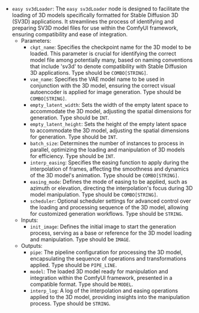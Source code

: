 - `easy sv3dLoader`: The `easy sv3dLoader` node is designed to facilitate the loading of 3D models specifically formatted for Stable Diffusion 3D (SV3D) applications. It streamlines the process of identifying and preparing SV3D model files for use within the ComfyUI framework, ensuring compatibility and ease of integration.
    - Parameters:
        - `ckpt_name`: Specifies the checkpoint name for the 3D model to be loaded. This parameter is crucial for identifying the correct model file among potentially many, based on naming conventions that include 'sv3d' to denote compatibility with Stable Diffusion 3D applications. Type should be `COMBO[STRING]`.
        - `vae_name`: Specifies the VAE model name to be used in conjunction with the 3D model, ensuring the correct visual autoencoder is applied for image generation. Type should be `COMBO[STRING]`.
        - `empty_latent_width`: Sets the width of the empty latent space to accommodate the 3D model, adjusting the spatial dimensions for generation. Type should be `INT`.
        - `empty_latent_height`: Sets the height of the empty latent space to accommodate the 3D model, adjusting the spatial dimensions for generation. Type should be `INT`.
        - `batch_size`: Determines the number of instances to process in parallel, optimizing the loading and manipulation of 3D models for efficiency. Type should be `INT`.
        - `interp_easing`: Specifies the easing function to apply during the interpolation of frames, affecting the smoothness and dynamics of the 3D model's animation. Type should be `COMBO[STRING]`.
        - `easing_mode`: Defines the mode of easing to be applied, such as azimuth or elevation, directing the interpolation's focus during 3D model manipulation. Type should be `COMBO[STRING]`.
        - `scheduler`: Optional scheduler settings for advanced control over the loading and processing sequence of the 3D model, allowing for customized generation workflows. Type should be `STRING`.
    - Inputs:
        - `init_image`: Defines the initial image to start the generation process, serving as a base or reference for the 3D model loading and manipulation. Type should be `IMAGE`.
    - Outputs:
        - `pipe`: The pipeline configuration for processing the 3D model, encapsulating the sequence of operations and transformations applied. Type should be `PIPE_LINE`.
        - `model`: The loaded 3D model ready for manipulation and integration within the ComfyUI framework, presented in a compatible format. Type should be `MODEL`.
        - `interp_log`: A log of the interpolation and easing operations applied to the 3D model, providing insights into the manipulation process. Type should be `STRING`.
